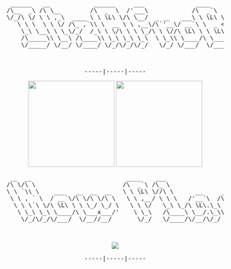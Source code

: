 <div align="center">
<pre>
 ______   __            ______     ___              ____                        
/\__  _\ /\ \__        /\  _  \  /'___\            /\  _`\                      
\/_/\ \/ \ \ ,_\  ____ \ \ \L\ \/\ \__/  _ __   ___\ \ \L\ \    ___   __  __    
   \ \ \  \ \ \/ /\_ ,`\\ \  __ \ \ ,__\/\`'__\/ __`\ \  _ <'  / __`\/\ \/\ \   
    \_\ \__\ \ \_\/_/  /_\ \ \/\ \ \ \_/\ \ \//\ \L\ \ \ \L\ \/\ \L\ \ \ \_\ \  
    /\_____\\ \__\ /\____\\ \_\ \_\ \_\  \ \_\\ \____/\ \____/\ \____/\/`____ \ 
    \/_____/ \/__/ \/____/ \/_/\/_/\/_/   \/_/ \/___/  \/___/  \/___/  `/___/> \
                                                                          /\___/
                                                                          \/__/ 
</pre>
<pre>
-----|-----|-----
</pre>
<img height=200 src="https://github-readme-stats.vercel.app/api?username=ItzAfroBoy&theme=onedark"/>
<img height=200 src="https://github-readme-stats.vercel.app/api/top-langs/?username=ItzAfroBoy&layout=compact&theme=onedark&card_width=300"/>
<pre>
 __  __                          ____    ___                                             
/\ \/\ \                        /\  _`\ /\_ \                     __                     
\ \ `\\ \    ___   __  __  __   \ \ \L\ \//\ \      __     __  __/\_\    ___      __     
 \ \ , ` \  / __`\/\ \/\ \/\ \   \ \ ,__/ \ \ \   /'__`\  /\ \/\ \/\ \ /' _ `\  /'_ `\   
  \ \ \`\ \/\ \L\ \ \ \_/ \_/ \   \ \ \/   \_\ \_/\ \L\.\_\ \ \_\ \ \ \/\ \/\ \/\ \L\ \  
   \ \_\ \_\ \____/\ \___x___/'    \ \_\   /\____\ \__/.\_\\/`____ \ \_\ \_\ \_\ \____ \ 
    \/_/\/_/\/___/  \/__//__/       \/_/   \/____/\/__/\/_/ `/___/> \/_/\/_/\/_/\/___L\ \
                                                               /\___/             /\____/
                                                               \/__/              \_/__/ 
</pre>
<img src="https://spotify-github-profile.vercel.app/api/view?uid=cjv4hketgxpuls3iphigc5tgt&cover_image=true&theme=novatorem&show_offline=false&background_color=000000&interchange=false&bar_color=53b14f&bar_color_cover=true"/>
<pre>
-----|-----|-----
</pre>
</div>